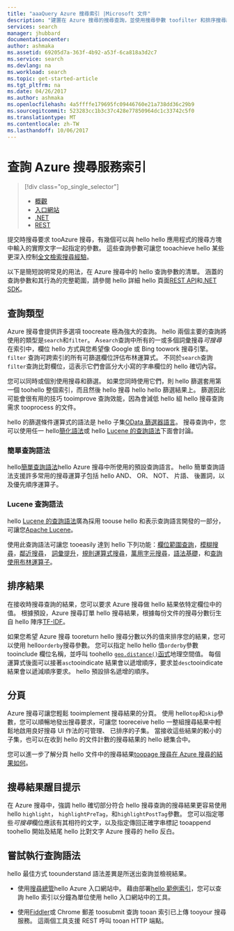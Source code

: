 ```yaml
---
title: "aaaQuery Azure 搜尋索引 |Microsoft 文件"
description: "建置在 Azure 搜尋的搜尋查詢，並使用搜尋參數 toofilter 和排序搜尋結果。"
services: search
manager: jhubbard
documentationcenter: 
author: ashmaka
ms.assetid: 69205d7a-363f-4b92-a53f-6ca818a3d2c7
ms.service: search
ms.devlang: na
ms.workload: search
ms.topic: get-started-article
ms.tgt_pltfrm: na
ms.date: 04/26/2017
ms.author: ashmaka
ms.openlocfilehash: 4a5ffffe179695fc09446760e21a738dd36c29b9
ms.sourcegitcommit: 523283cc1b3c37c428e77850964dc1c33742c5f0
ms.translationtype: MT
ms.contentlocale: zh-TW
ms.lasthandoff: 10/06/2017
---
```

# <a name="query-your-azure-search-index"></a>查詢 Azure 搜尋服務索引
> [!div class="op_single_selector"]
> * [概觀](search-query-overview.md)
> * [入口網站](search-explorer.md)
> * [.NET](search-query-dotnet.md)
> * [REST](search-query-rest-api.md)
> 
> 

提交時搜尋要求 tooAzure 搜尋，有幾個可以與 hello hello 應用程式的搜尋方塊中輸入的實際文字一起指定的參數。 這些查詢參數可讓您 tooachieve hello 某些更深入控制[全文檢索搜尋經驗](search-lucene-query-architecture.md)。

以下是簡短說明常見的用法，在 Azure 搜尋中的 hello 查詢參數的清單。 涵蓋的查詢參數和其行為的完整範圍，請參閱 hello 詳細 hello 頁面[REST API](https://docs.microsoft.com/rest/api/searchservice/Search-Documents)和[.NET SDK](https://docs.microsoft.com/dotnet/api/microsoft.azure.search.models.searchparameters#microsoft_azure_search_models_searchparameters#properties_summary)。

## <a name="types-of-queries"></a>查詢類型
Azure 搜尋會提供許多選項 toocreate 極為強大的查詢。 hello 兩個主要的查詢將使用的類型是`search`和`filter`。 A`search`查詢中所有的一或多個詞彙搜尋*可搜尋*在索引中，欄位 hello 方式與您希望像 Google 或 Bing toowork 搜尋引擎。 `filter` 查詢可跨索引的所有可篩選欄位評估布林運算式。 不同於`search`查詢`filter`查詢比對欄位，這表示它們會區分大小寫的字串欄位的 hello 確切內容。

您可以同時或個別使用搜尋和篩選。 如果您同時使用它們，則 hello 篩選套用第一個 toohello 整個索引，而且然後 hello 搜尋 hello hello 篩選結果上。 篩選因此可能會很有用的技巧 tooimprove 查詢效能，因為會減低 hello 組 hello 搜尋查詢需求 tooprocess 的文件。

hello 的篩選條件運算式的語法是 hello 子集[OData 篩選器語言](https://docs.microsoft.com/rest/api/searchservice/OData-Expression-Syntax-for-Azure-Search)。 搜尋查詢中，您可以使用任一 hello[簡化語法](https://docs.microsoft.com/rest/api/searchservice/Simple-query-syntax-in-Azure-Search)或 hello [Lucene 的查詢語法](https://docs.microsoft.com/rest/api/searchservice/Lucene-query-syntax-in-Azure-Search)下面會討論。

### <a name="simple-query-syntax"></a>簡單查詢語法
hello[簡單查詢語法](https://docs.microsoft.com/rest/api/searchservice/Simple-query-syntax-in-Azure-Search)hello Azure 搜尋中所使用的預設查詢語言。 hello 簡單查詢語法支援許多常用的搜尋運算子包括 hello AND、 OR、 NOT、 片語、 後置詞，以及優先順序運算子。

### <a name="lucene-query-syntax"></a>Lucene 查詢語法
hello [Lucene 的查詢語法](https://docs.microsoft.com/rest/api/searchservice/Lucene-query-syntax-in-Azure-Search)廣為採用 toouse hello 和表示查詢語言開發的一部分，可讓您[Apache Lucene](https://lucene.apache.org/core/4_10_2/queryparser/org/apache/lucene/queryparser/classic/package-summary.html)。

使用此查詢語法可讓您 tooeasily 達到 hello 下列功能：[欄位範圍查詢](https://docs.microsoft.com/rest/api/searchservice/Lucene-query-syntax-in-Azure-Search#bkmk_fields)，[模糊搜尋](https://docs.microsoft.com/rest/api/searchservice/Lucene-query-syntax-in-Azure-Search#bkmk_fuzzy)，[鄰近搜尋](https://docs.microsoft.com/rest/api/searchservice/Lucene-query-syntax-in-Azure-Search#bkmk_proximity)， [詞彙提升](https://docs.microsoft.com/rest/api/searchservice/Lucene-query-syntax-in-Azure-Search#bkmk_termboost)，[規則運算式搜尋](https://docs.microsoft.com/rest/api/searchservice/Lucene-query-syntax-in-Azure-Search#bkmk_regex)，[萬用字元搜尋](https://docs.microsoft.com/rest/api/searchservice/Lucene-query-syntax-in-Azure-Search#bkmk_wildcard)，[語法基礎](https://docs.microsoft.com/rest/api/searchservice/Lucene-query-syntax-in-Azure-Search#bkmk_syntax)，和[查詢使用布林運算子](https://docs.microsoft.com/rest/api/searchservice/Lucene-query-syntax-in-Azure-Search#bkmk_boolean)。

## <a name="ordering-results"></a>排序結果
在接收時搜尋查詢的結果，您可以要求 Azure 搜尋做 hello 結果依特定欄位中的值。 根據預設，Azure 搜尋訂單 hello 搜尋結果，根據每份文件的搜尋分數衍生自 hello 陣序[TF-IDF](https://en.wikipedia.org/wiki/Tf%E2%80%93idf)。

如果您希望 Azure 搜尋 tooreturn hello 搜尋分數以外的值來排序您的結果，您可以使用 hello`orderby`搜尋參數。 您可以指定 hello hello 值`orderby`參數 tooinclude 欄位名稱，並呼叫 toohello [ `geo.distance()`函式](https://docs.microsoft.com/rest/api/searchservice/OData-Expression-Syntax-for-Azure-Search)地理空間值。 每個運算式後面可以接著`asc`tooindicate 結果會以遞增順序，要求並`desc`tooindicate 結果會以遞減順序要求。 hello 預設排名遞增的順序。

## <a name="paging"></a>分頁
Azure 搜尋可讓您輕鬆 tooimplement 搜尋結果的分頁。 使用 hello`top`和`skip`參數，您可以順暢地發出搜尋要求，可讓您 tooreceive hello 一整組搜尋結果中輕鬆地啟用良好搜尋 UI 作法的可管理、 已排序的子集。 當接收這些結果的較小的子集，也可以在收到 hello 的文件計數的搜尋結果的 hello 總集合中。

您可以進一步了解分頁 hello 文件中的搜尋結果[toopage 搜尋在 Azure 搜尋的結果如何](search-pagination-page-layout.md)。

## <a name="hit-highlighting"></a>搜尋結果醒目提示
在 Azure 搜尋中，強調 hello 確切部分符合 hello 搜尋查詢的搜尋結果更容易使用 hello `highlight`， `highlightPreTag`，和`highlightPostTag`參數。 您可以指定哪些*可搜尋*欄位應該有其相符的文字，以及指定傳回正確字串標記 tooappend toohello 開始及結尾 hello 比對文字 Azure 搜尋的 hello 反白。

## <a name="try-out-query-syntax"></a>嘗試執行查詢語法

hello 最佳方式 toounderstand 語法差異是所送出查詢並檢視結果。

+ 使用[搜尋總管](search-explorer.md)hello Azure 入口網站中。 藉由部署[hello 範例索引](search-get-started-portal.md)，您可以查詢 hello 索引以分鐘為單位使用 hello 入口網站中的工具。

+ 使用[Fiddler](search-fiddler.md)或 Chrome 郵差 toosubmit 查詢 tooan 索引已上傳 tooyour 搜尋服務。 這兩個工具支援 REST 呼叫 tooan HTTP 端點。 
